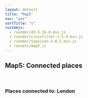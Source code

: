 ```yaml
---
layout: default
title: "Map5"
nav: "yes"
sortTitle: "s"
customjs:
  - /vendor/d3-5.16.0.min.js
  - /vendor/crossfilter-1.5.4.min.js
  - /vendor/topojson-3.0.2.min.js
  - /assets/map5.js
---
```




<div class="container-fluid clearfix">
  <h2 style="padding-bottom:1em">Map5: Connected places</h2>

  <div id="sidebar" style="float: left; padding-right: 2em;">
    <h3>Places connected to: London</h3>


  </div>
  <div id="citiesMap" style="float: left;"></div>

  <p id="download"></p>

</div>
